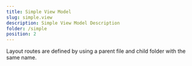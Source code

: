 ```yaml
---
title: Simple View Model
slug: simple.view
description: Simple View Model Description
folder: /simple
position: 2
---
```


Layout routes are defined by using a parent file and child folder with the same name.
